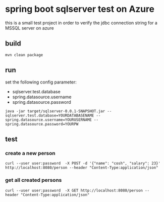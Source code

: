 # spring boot sqlserver test on Azure

this is a small test project in order to verify the jdbc connection string for a MSSQL server on azure

## build
<pre><code>mvn clean package
</code></pre>


## run
set the following config parameter:
* sqlserver.test.database
* spring.datasource.username
* spring.datasource.password

<pre><code>java -jar target/sqlserver-0.0.1-SNAPSHOT.jar --sqlserver.test.database=YOURDATABASENAME --spring.datasource.username=YOURUSERNAME --spring.datasource.password=YOURPW
</code></pre>

## test

### create a new person
<pre><code>curl --user user:password  -X POST -d '{"name": "cosh", "salary": 23}' http://localhost:8080/person --header "Content-Type:application/json"
</code></pre>

### get all created persons
<pre><code>curl --user user:password  -X GET http://localhost:8080/person --header "Content-Type:application/json"
</code></pre>

